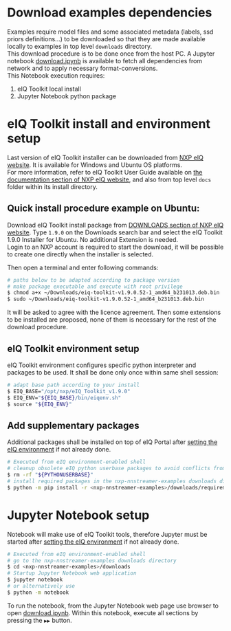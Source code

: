 # Download examples dependencies
Examples require model files and some associated metadata (labels, ssd priors definitions...) to be downloaded so that they are made available locally to examples in top level `downloads` directory.<br>
This download procedure is to be done once from the host PC. A Jupyter notebook [download.ipynb](./download.ipynb) is available to fetch all dependencies from network and to apply necessary format-conversions.<br>
This Notebook execution requires:
1. eIQ Toolkit local install
2. Jupyter Notebook python package

# eIQ Toolkit install and environment setup
Last version of eIQ Toolkit installer can be downloaded from [NXP eIQ website](https://www.nxp.com/eiq).
It is available for Windows and Ubuntu OS platforms.<br>
For more information, refer to eIQ Toolkit User Guide available on [the documentation section of NXP eIQ website](https://www.nxp.com/design/software/development-software/eiq-ml-development-environment/eiq-toolkit-for-end-to-end-model-development-and-deployment:EIQ-TOOLKIT#documentation), and also from top level `docs` folder within its install directory.

## Quick install procedure example on Ubuntu:
Download eIQ Toolkit install package from [DOWNLOADS section of NXP eIQ website](https://www.nxp.com/design/software/development-software/eiq-ml-development-environment/eiq-toolkit-for-end-to-end-model-development-and-deployment:EIQ-TOOLKIT#downloads).
Type `1.9.0` on the Downloads search bar and select the eIQ Toolkit 1.9.0 Installer for Ubuntu.
No additional Extension is needed.<br>
Login to an NXP account is required to start the download, it will be possible to create one directly when the installer is selected.

Then open a terminal and enter following commands:
```bash
# paths below to be adapted according to package version
# make package executable and execute with root privilege
$ chmod a+x ~/Downloads/eiq-toolkit-v1.9.0.52-1_amd64_b231013.deb.bin
$ sudo ~/Downloads/eiq-toolkit-v1.9.0.52-1_amd64_b231013.deb.bin
```

It will be asked to agree with the licence agreement.
Then some extensions to be installed are proposed,
none of them is necessary for the rest of the download procedure.

## eIQ Toolkit environment setup

eIQ Toolkit environment configures specific python interpreter and packages to be used. It shall be done only once within same shell session:
```bash
# adapt base path according to your install
$ EIQ_BASE="/opt/nxp/eIQ_Toolkit_v1.9.0"
$ EIQ_ENV="${EIQ_BASE}/bin/eiqenv.sh"
$ source "${EIQ_ENV}"
```

## Add supplementary packages
Additional packages shall be installed on top of eIQ Portal after [setting the eIQ environment](#eiq-toolkit-environment-setup) if not already done.
```bash
# Executed from eIQ environment-enabled shell
# cleanup obsolete eIQ python userbase packages to avoid conflicts from past installs 
$ rm -rf "${PYTHONUSERBASE}"
# install required packages in the nxp-nnstreamer-examples downloads directory
$ python -m pip install -r <nxp-nnstreamer-examples>/downloads/requirements.txt
```

# Jupyter Notebook setup
Notebook will make use of eIQ Toolkit tools, therefore Jupyter must be started after [setting the eIQ environment](#eiq-toolkit-environment-setup) if not already done.

```bash
# Executed from eIQ environment-enabled shell
# go to the nxp-nnstreamer-examples downloads directory
$ cd <nxp-nnstreamer-examples>/downloads
# Startup Jupyter Notebook web application
$ jupyter notebook
# or alternatively use
$ python -m notebook
```
To run the notebook, from the Jupyter Notebook web page use browser to open [download.ipynb](./download.ipynb).
Within this notebook, execute all sections by pressing the `▶▶` button.